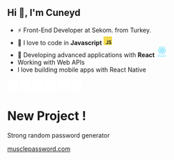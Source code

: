 <h2>Hi 👋, I'm Cuneyd</h2>

- ⚡ Front-End Developer at Sekom. from Turkey.
- 🔭 I love to code in <b>Javascript</b> <img src="https://raw.githubusercontent.com/devicons/devicon/master/icons/javascript/javascript-original.svg" alt="javascript" width="20" height="20"/>
- 💬 Developing advanced applications with <b>React</b> <img src="https://raw.githubusercontent.com/devicons/devicon/master/icons/react/react-original-wordmark.svg" alt="react" width="25" height="25"/>
- Working with Web APIs
- I love building mobile apps with React Native

<span>
<a href="https://www.linkedin.com/in/cuneydbolukoglu/" target="_blank"><img src='https://raw.githubusercontent.com/cuneydbolukoglu/cuneydbolukoglu/d4e6365d55ae541e0ca52a33fb443b24fcf06df4/img/linkedin.svg' alt='linkedin' height='25'></a>
<a href="https://stackoverflow.com/users/14733959/cuneyd" target="_blank"><img src='https://raw.githubusercontent.com/cuneydbolukoglu/cuneydbolukoglu/d4e6365d55ae541e0ca52a33fb443b24fcf06df4/img/stackoverflow.svg' alt='stackoverflow' height='25'></a>
  <a href="https://www.npmjs.com/~cuneyd" target="_blank"><img src='https://raw.githubusercontent.com/cuneydbolukoglu/cuneydbolukoglu/d4e6365d55ae541e0ca52a33fb443b24fcf06df4/img/npm.svg' alt='npm' height='25'></a>
<a href="https://cuneyd.medium.com/" target="_blank"><img src='https://raw.githubusercontent.com/cuneydbolukoglu/cuneydbolukoglu/d4e6365d55ae541e0ca52a33fb443b24fcf06df4/img/medium.svg' alt='medium' height='25'></a>
<a href="https://codepen.io/cuneyd" target="_blank"><img src='https://raw.githubusercontent.com/cuneydbolukoglu/cuneydbolukoglu/d4e6365d55ae541e0ca52a33fb443b24fcf06df4/img/codepen.svg' alt='codepen' height='25'></a>
<a href="https://dribbble.com/cuneyd" target="_blank"><img src='https://raw.githubusercontent.com/cuneydbolukoglu/cuneydbolukoglu/d4e6365d55ae541e0ca52a33fb443b24fcf06df4/img/dribbble.svg' alt='dribbble' height='25'></a>
</span>

<h1>New Project !</h1>
Strong random password generator

<a href="https://musclepassword.com" target="_blank">musclepassword.com</a>
